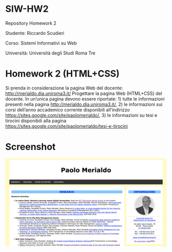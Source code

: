 # SIW-HW2
Repository Homework 2 


Studente: Riccardo Scudieri


Corso: Sistemi Informativi su Web


Università: Università degli Studi Roma Tre

# Homework 2 (HTML+CSS)
Si prenda in considerazione la pagina Web del docente: http://merialdo.dia.uniroma3.it/
Progettare la pagina Web (HTML+CSS) del docente. In un’unica pagina devono essere riportate: 1) tutte le informazioni presenti nella pagina http://merialdo.dia.uniroma3.it/, 2) le informazioni sui corsi dell’anno accademico corrente disponibili all’indirizzo https://sites.google.com/site/paolomerialdo/, 3) le informazioni su tesi e tirocini disponibili alla pagina https://sites.google.com/site/paolomerialdo/tesi-e-tirocini

# Screenshot
![alt text](screenshot.png)
